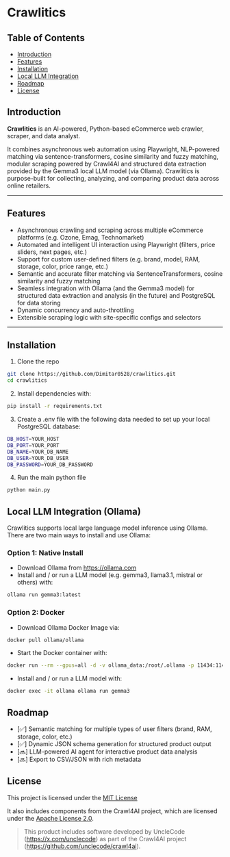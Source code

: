 #  Crawlitics

## Table of Contents
- [Introduction](#introduction)
- [Features](#features)
- [Installation](#installation)
- [Local LLM Integration](#local-llm-integration)
- [Roadmap](#roadmap)
- [License](#license)
## Introduction

**Crawlitics** is an AI-powered, Python-based eCommerce web crawler, scraper, and data analyst.

It combines asynchronous web automation using Playwright, NLP-powered matching via sentence-transformers, cosine similarity and fuzzy matching, modular scraping powered by Crawl4AI and structured data extraction provided by the Gemma3 local LLM model (via Ollama). Crawlitics is purpose-built for collecting, analyzing, and comparing product data across online retailers.

---

## Features
- Asynchronous crawling and scraping across multiple eCommerce platforms (e.g. Ozone, Emag, Technomarket)
- Automated and intelligent UI interaction using Playwright (filters, price sliders, next pages, etc.)
- Support for custom user-defined filters (e.g. brand, model, RAM, storage, color, price range, etc.)
- Semantic and accurate filter matching via SentenceTransformers, cosine similarity and fuzzy matching
- Seamless integration with Ollama (and the Gemma3 model) for structured data extraction and analysis (in the future) and PostgreSQL for data storing
- Dynamic concurrency and auto-throttling
- Extensible scraping logic with site-specific configs and selectors
---

## Installation
1. Clone the repo
```bash
git clone https://github.com/Dimitar0528/crawlitics.git
cd crawlitics
```
2. Install dependencies with:
```bash
pip install -r requirements.txt
```
3. Create a .env file with the following data needed to set up your local PostgreSQL database:
```bash
DB_HOST=YOUR_HOST
DB_PORT=YOUR_PORT
DB_NAME=YOUR_DB_NAME
DB_USER=YOUR_DB_USER
DB_PASSWORD=YOUR_DB_PASSWORD
```
4. Run the main python file
```bash
python main.py
```

##  Local LLM Integration (Ollama)
Crawlitics supports local large language model inference using Ollama. There are two main ways to install and use Ollama:
### Option 1: Native Install
- Download Ollama from https://ollama.com
- Install and / or run a LLM model (e.g. gemma3, llama3.1, mistral or others) with:
```bash
ollama run gemma3:latest
```
### Option 2: Docker
- Download Ollama Docker Image via:
```bash
docker pull ollama/ollama
```
- Start the Docker container with:
```bash
docker run --rm --gpus=all -d -v ollama_data:/root/.ollama -p 11434:11434 --name ollama ollama/ollama 
```
- Install and / or run a LLM model with:
```bash
docker exec -it ollama ollama run gemma3 
```

## Roadmap
- [✅] Semantic matching for multiple types of user filters (brand, RAM, storage, color, etc.)
- [✅] Dynamic JSON schema generation for structured product output
- [🔜] LLM-powered AI agent for interactive product data analysis
- [🔜] Export to CSV/JSON with rich metadata

## License

This project is licensed under the [MIT License](https://github.com/Dimitar0528/Crawlitics?tab=MIT-1-ov-file)

It also includes components from the Crawl4AI project, which are licensed under the [Apache License 2.0](https://www.apache.org/licenses/LICENSE-2.0).

> This product includes software developed by UncleCode (https://x.com/unclecode) as part of the Crawl4AI project (https://github.com/unclecode/crawl4ai).
